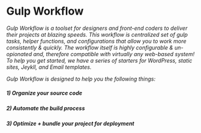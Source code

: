 # Gulp Workflow
_Gulp Workflow is a toolset for designers and front-end coders to deliver their projects at blazing speeds.  This workflow is centralized set of gulp tasks, helper functions, and configurations that allow you to work more consistently & quickly.  The workflow itself is highly configurable & un-opionated and, therefore compatible with virtually any web-based system!  To help you get started, we have a series of starters for WordPress, static sites, Jeykll, and Email templates._

_Gulp Workflow is designed to help you the following things:_
  
##### 1) Organize your source code
##### 2) Automate the build process
##### 3) Optimize + bundle your project for deployment
